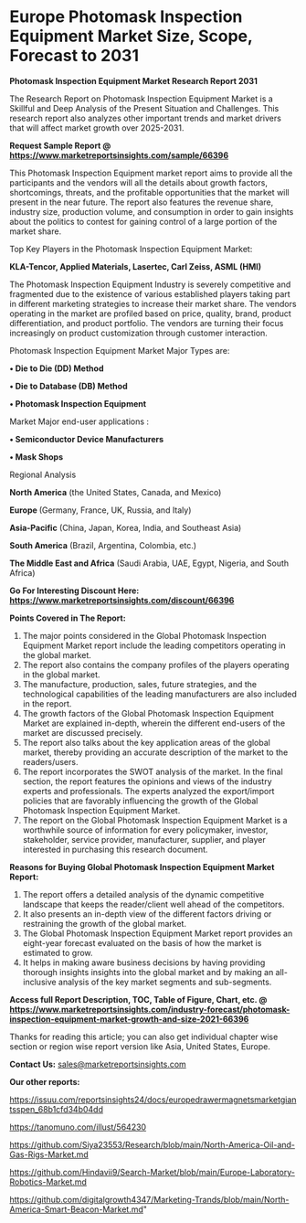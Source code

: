 # Europe Photomask Inspection Equipment Market Size, Scope, Forecast to 2031

<strong>Photomask Inspection Equipment Market Research Report 2031</strong>

The Research Report on Photomask Inspection Equipment Market is a Skillful and Deep Analysis of the Present Situation and Challenges. This research report also analyzes other important trends and market drivers that will affect market growth over 2025-2031.

<strong>Request Sample Report @ <a href=https://www.marketreportsinsights.com/sample/66396>https://www.marketreportsinsights.com/sample/66396</a></strong>

This Photomask Inspection Equipment market report aims to provide all the participants and the vendors will all the details about growth factors, shortcomings, threats, and the profitable opportunities that the market will present in the near future. The report also features the revenue share, industry size, production volume, and consumption in order to gain insights about the politics to contest for gaining control of a large portion of the market share.

Top Key Players in the Photomask Inspection Equipment Market:

<strong>KLA-Tencor, Applied Materials, Lasertec, Carl Zeiss, ASML (HMI)</strong>

The Photomask Inspection Equipment Industry is severely competitive and fragmented due to the existence of various established players taking part in different marketing strategies to increase their market share. The vendors operating in the market are profiled based on price, quality, brand, product differentiation, and product portfolio. The vendors are turning their focus increasingly on product customization through customer interaction.

Photomask Inspection Equipment Market Major Types are:

<strong>• Die to Die (DD) Method

• Die to Database (DB) Method

• Photomask Inspection Equipment</strong>

Market Major end-user applications :

<strong>• Semiconductor Device Manufacturers

• Mask Shops</strong>

Regional Analysis

</u><strong><b>North America</b></strong> (the United States, Canada, and Mexico)

<strong><b>Europe </b></strong>(Germany, France, UK, Russia, and Italy)

<strong><b>Asia-Pacific</b></strong> (China, Japan, Korea, India, and Southeast Asia)

<strong><b>South America</b></strong> (Brazil, Argentina, Colombia, etc.)

<strong><b>The Middle East and Africa</b></strong> (Saudi Arabia, UAE, Egypt, Nigeria, and South Africa)

<strong>Go For Interesting Discount Here: <a href=https://www.marketreportsinsights.com/discount/66396>https://www.marketreportsinsights.com/discount/66396</a></strong>

<strong>Points Covered in The Report:</strong>
<ol>
  <li>The major points considered in the Global Photomask Inspection Equipment Market report include the leading competitors operating in the global market.</li>
  <li>The report also contains the company profiles of the players operating in the global market.</li>
  <li>The manufacture, production, sales, future strategies, and the technological capabilities of the leading manufacturers are also included in the report.</li>
  <li>The growth factors of the Global Photomask Inspection Equipment Market are explained in-depth, wherein the different end-users of the market are discussed precisely.</li>
  <li>The report also talks about the key application areas of the global market, thereby providing an accurate description of the market to the readers/users.</li>
  <li>The report incorporates the SWOT analysis of the market. In the final section, the report features the opinions and views of the industry experts and professionals. The experts analyzed the export/import policies that are favorably influencing the growth of the Global Photomask Inspection Equipment Market.</li>
  <li>The report on the Global Photomask Inspection Equipment Market is a worthwhile source of information for every policymaker, investor, stakeholder, service provider, manufacturer, supplier, and player interested in purchasing this research document.</li>
</ol>
<strong>Reasons for Buying Global Photomask Inspection Equipment Market Report:</strong>

<ol>
  <li>The report offers a detailed analysis of the dynamic competitive landscape that keeps the reader/client well ahead of the competitors.</li>
  <li>It also presents an in-depth view of the different factors driving or restraining the growth of the global market.</li>
  <li>The Global Photomask Inspection Equipment Market report provides an eight-year forecast evaluated on the basis of how the market is estimated to grow.</li>
  <li>It helps in making aware business decisions by having providing thorough insights insights into the global market and by making an all-inclusive analysis of the key market segments and sub-segments.</li>
</ol>
<strong>Access full Report Description, TOC, Table of Figure, Chart, etc. @ <a href=https://www.marketreportsinsights.com/industry-forecast/photomask-inspection-equipment-market-growth-and-size-2021-66396>https://www.marketreportsinsights.com/industry-forecast/photomask-inspection-equipment-market-growth-and-size-2021-66396</a></strong>


Thanks for reading this article; you can also get individual chapter wise section or region wise report version like Asia, United States, Europe.

<strong>Contact Us:</strong>
sales@marketreportsinsights.com

<strong>Our other reports:</strong>

<a href=https://issuu.com/reportsinsights24/docs/europedrawermagnetsmarketgiantsspen_68b1cfd34b04dd>https://issuu.com/reportsinsights24/docs/europedrawermagnetsmarketgiantsspen_68b1cfd34b04dd</a>

<a href=https://tanomuno.com/illust/564230>https://tanomuno.com/illust/564230</a>

<a href=https://github.com/Siya23553/Research/blob/main/North-America-Oil-and-Gas-Rigs-Market.md>https://github.com/Siya23553/Research/blob/main/North-America-Oil-and-Gas-Rigs-Market.md</a>

<a href=https://github.com/Hindavii9/Search-Market/blob/main/Europe-Laboratory-Robotics-Market.md>https://github.com/Hindavii9/Search-Market/blob/main/Europe-Laboratory-Robotics-Market.md</a>

<a href=https://github.com/digitalgrowth4347/Marketing-Trands/blob/main/North-America-Smart-Beacon-Market.md>https://github.com/digitalgrowth4347/Marketing-Trands/blob/main/North-America-Smart-Beacon-Market.md</a>"
